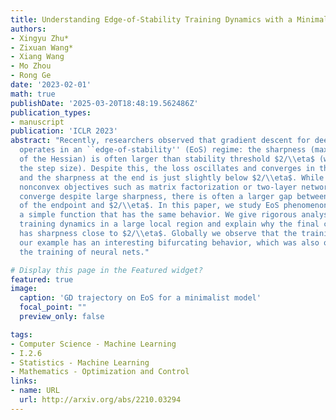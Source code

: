```yaml
---
title: Understanding Edge-of-Stability Training Dynamics with a Minimalist Example
authors:
- Xingyu Zhu*
- Zixuan Wang*
- Xiang Wang
- Mo Zhou
- Rong Ge
date: '2023-02-01'
math: true
publishDate: '2025-03-20T18:48:19.562486Z'
publication_types:
- manuscript
publication: 'ICLR 2023'
abstract: "Recently, researchers observed that gradient descent for deep neural networks
  operates in an ``edge-of-stability'' (EoS) regime: the sharpness (maximum eigenvalue
  of the Hessian) is often larger than stability threshold $2/\\eta$ (where $\\eta$ is
  the step size). Despite this, the loss oscillates and converges in the long run,
  and the sharpness at the end is just slightly below $2/\\eta$. While many other well-understood
  nonconvex objectives such as matrix factorization or two-layer networks can also
  converge despite large sharpness, there is often a larger gap between sharpness
  of the endpoint and $2/\\eta$. In this paper, we study EoS phenomenon by constructing
  a simple function that has the same behavior. We give rigorous analysis for its
  training dynamics in a large local region and explain why the final converging point
  has sharpness close to $2/\\eta$. Globally we observe that the training dynamics for
  our example has an interesting bifurcating behavior, which was also observed in
  the training of neural nets."

# Display this page in the Featured widget?
featured: true
image:
  caption: 'GD trajectory on EoS for a minimalist model'
  focal_point: ""
  preview_only: false

tags:
- Computer Science - Machine Learning
- I.2.6
- Statistics - Machine Learning
- Mathematics - Optimization and Control
links:
- name: URL
  url: http://arxiv.org/abs/2210.03294
---
```

